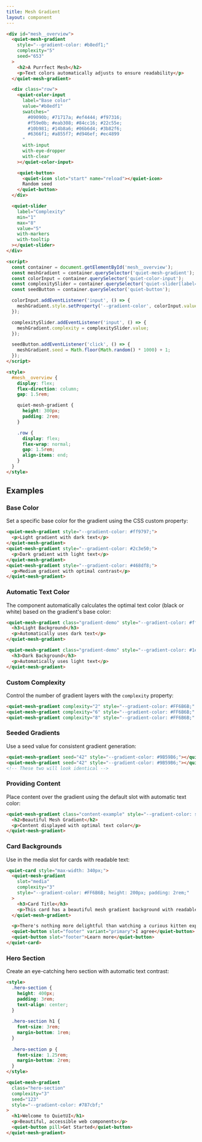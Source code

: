 ```yaml
---
title: Mesh Gradient
layout: component
---
```


```html {.example}
<div id="mesh__overview">
  <quiet-mesh-gradient 
    style="--gradient-color: #b8edf1;"
    complexity="5" 
    seed="653"
  >
    <h2>A Purrfect Mesh</h2>
    <p>Text colors automatically adjusts to ensure readability</p>
  </quiet-mesh-gradient>

  <div class="row">
    <quiet-color-input 
      label="Base color"
      value="#b8edf1"
      swatches="
        #09090b; #71717a; #ef4444; #f97316; 
        #f59e0b; #eab308; #84cc16; #22c55e; 
        #10b981; #14b8a6; #06b6d4; #3b82f6; 
        #6366f1; #a855f7; #d946ef; #ec4899
      "  
      with-input
      with-eye-dropper
      with-clear
    ></quiet-color-input>

    <quiet-button>
      <quiet-icon slot="start" name="reload"></quiet-icon>
      Random seed
    </quiet-button>
  </div>

  <quiet-slider
    label="Complexity"
    min="1"
    max="8"
    value="5"
    with-markers
    with-tooltip
  ></quiet-slider>
</div>

<script>
  const container = document.getElementById('mesh__overview');
  const meshGradient = container.querySelector('quiet-mesh-gradient');
  const colorInput = container.querySelector('quiet-color-input');
  const complexitySlider = container.querySelector('quiet-slider[label="Complexity"]');
  const seedButton = container.querySelector('quiet-button');

  colorInput.addEventListener('input', () => {
    meshGradient.style.setProperty('--gradient-color', colorInput.value);
  });

  complexitySlider.addEventListener('input', () => {
    meshGradient.complexity = complexitySlider.value;
  });

  seedButton.addEventListener('click', () => {
    meshGradient.seed = Math.floor(Math.random() * 1000) + 1;
  });
</script>

<style>
  #mesh__overview {
    display: flex;
    flex-direction: column;
    gap: 1.5rem;

    quiet-mesh-gradient {
      height: 300px;
      padding: 2rem;
    }

    .row {
      display: flex;
      flex-wrap: normal;
      gap: 1.5rem;
      align-items: end;
    }
  }
</style>
```

## Examples

### Base Color

Set a specific base color for the gradient using the CSS custom property:

```html {.example .flex-col}
<quiet-mesh-gradient style="--gradient-color: #ff9797;">
  <p>Light gradient with dark text</p>
</quiet-mesh-gradient>
<quiet-mesh-gradient style="--gradient-color: #2c3e50;">
  <p>Dark gradient with light text</p>
</quiet-mesh-gradient>
<quiet-mesh-gradient style="--gradient-color: #468df8;">
  <p>Medium gradient with optimal contrast</p>
</quiet-mesh-gradient>
```

### Automatic Text Color

The component automatically calculates the optimal text color (black or white) based on the gradient's base color:

```html {.example .flex-col}
<quiet-mesh-gradient class="gradient-demo" style="--gradient-color: #ffd93d;">
  <h3>Light Background</h3>
  <p>Automatically uses dark text</p>
</quiet-mesh-gradient>

<quiet-mesh-gradient class="gradient-demo" style="--gradient-color: #1e3a8a;">
  <h3>Dark Background</h3>
  <p>Automatically uses light text</p>
</quiet-mesh-gradient>
```

### Custom Complexity

Control the number of gradient layers with the `complexity` property:

```html {.example .flex-col}
<quiet-mesh-gradient complexity="2" style="--gradient-color: #FF6B6B;" seed="100"></quiet-mesh-gradient>
<quiet-mesh-gradient complexity="6" style="--gradient-color: #FF6B6B;" seed="100"></quiet-mesh-gradient>
<quiet-mesh-gradient complexity="8" style="--gradient-color: #FF6B6B;" seed="100"></quiet-mesh-gradient>
```

### Seeded Gradients

Use a seed value for consistent gradient generation:

```html {.example .flex-col}
<quiet-mesh-gradient seed="42" style="--gradient-color: #9B59B6;"></quiet-mesh-gradient>
<quiet-mesh-gradient seed="42" style="--gradient-color: #9B59B6;"></quiet-mesh-gradient>
<!-- These two will look identical -->
```

### Providing Content

Place content over the gradient using the default slot with automatic text color:

```html {.example}
<quiet-mesh-gradient class="content-example" style="--gradient-color: steelblue;">
  <h2>Beautiful Mesh Gradient</h2>
  <p>Content displayed with optimal text color</p>
</quiet-mesh-gradient>
```

### Card Backgrounds

Use in the media slot for cards with readable text:

```html {.example}
<quiet-card style="max-width: 340px;">
  <quiet-mesh-gradient 
    slot="media"
    complexity="3" 
    style="--gradient-color: #FF6B6B; height: 200px; padding: 2rem;"
  >
    <h3>Card Title</h3>
    <p>This card has a beautiful mesh gradient background with readable text.</p>
  </quiet-mesh-gradient>  

  <p>There's nothing more delightful than watching a curious kitten explore the world with big, innocent eyes and tiny, playful paws.</p>
  <quiet-button slot="footer" variant="primary">I agree</quiet-button>
  <quiet-button slot="footer">Learn more</quiet-button>
</quiet-card>
```

### Hero Section

Create an eye-catching hero section with automatic text contrast:

```html {.example}
<style>
  .hero-section {
    height: 400px;
    padding: 3rem;
    text-align: center;
  }
  
  .hero-section h1 {
    font-size: 3rem;
    margin-bottom: 1rem;
  }
  
  .hero-section p {
    font-size: 1.25rem;
    margin-bottom: 2rem;
  }
</style>

<quiet-mesh-gradient 
  class="hero-section"
  complexity="3"
  seed="123"
  style="--gradient-color: #787cbf;"
>
  <h1>Welcome to QuietUI</h1>
  <p>Beautiful, accessible web components</p>
  <quiet-button pill>Get Started</quiet-button>
</quiet-mesh-gradient>
```